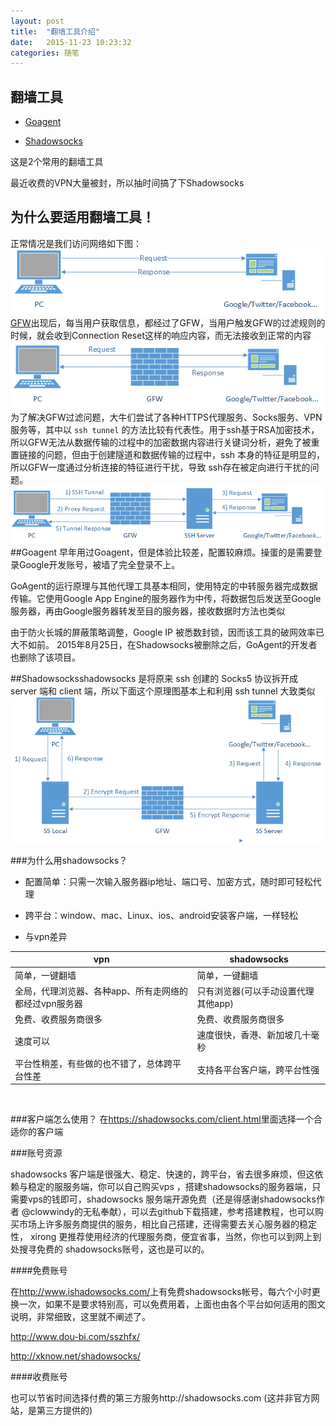 ```yaml
---
layout: post
title:  "翻墙工具介绍"
date:   2015-11-23 10:23:32
categories: 随笔
---
```


## 翻墙工具 

* [Goagent](https://zh.wikipedia.org/zh/GoAgent) 


* [Shadowsocks](http://vc2tea.com/whats-shadowsocks/) 

这是2个常用的翻墙工具

最近收费的VPN大量被封，所以抽时间搞了下Shadowsocks
## 为什么要适用翻墙工具！

正常情况是我们访问网络如下图：
![icon](https://github.com/hong4cong/hong4cong.github.io/raw/master/images/2015.11.23/whats-shadowsocks-01.png)[GFW](https://zh.wikipedia.org/wiki/%E9%98%B2%E7%81%AB%E9%95%BF%E5%9F%8E)出现后，每当用户获取信息，都经过了GFW，当用户触发GFW的过滤规则的时候，就会收到Connection Reset这样的响应内容，而无法接收到正常的内容
![icon2](https://github.com/hong4cong/hong4cong.github.io/raw/master/images/2015.11.23/whats-shadowsocks-02.png)
为了解决GFW过滤问题，大牛们尝试了各种HTTPS代理服务、Socks服务、VPN服务等，其中以 `ssh tunnel` 的方法比较有代表性。用于ssh基于RSA加密技术，所以GFW无法从数据传输的过程中的加密数据内容进行关键词分析，避免了被重置链接的问题，但由于创建隧道和数据传输的过程中，ssh 本身的特征是明显的，所以GFW一度通过分析连接的特征进行干扰，导致 ssh存在被定向进行干扰的问题。
![icon3](https://github.com/hong4cong/hong4cong.github.io/raw/master/images/2015.11.23/whats-shadowsocks-03.png)
##Goagent
早年用过Goagent，但是体验比较差，配置较麻烦。操蛋的是需要登录Google开发账号，被墙了完全登录不上。

GoAgent的运行原理与其他代理工具基本相同，使用特定的中转服务器完成数据传输。它使用Google App Engine的服务器作为中传，将数据包后发送至Google服务器，再由Google服务器转发至目的服务器，接收数据时方法也类似

由于防火长城的屏蔽策略调整，Google IP 被悉数封锁，因而该工具的破网效率已大不如前。
2015年8月25日，在Shadowsocks被删除之后，GoAgent的开发者也删除了该项目。

##Shadowsocksshadowsocks 是将原来 ssh 创建的 Socks5 协议拆开成 server 端和 client 端，所以下面这个原理图基本上和利用 ssh tunnel 大致类似![icon4](https://github.com/hong4cong/hong4cong.github.io/raw/master/images/2015.11.23/whats-shadowsocks-04.png)

###为什么用shadowsocks？
* 配置简单：只需一次输入服务器ip地址、端口号、加密方式，随时即可轻松代理

* 跨平台：window、mac、Linux、ios、android安装客户端，一样轻松

* 与vpn差异

| vpn                            | shadowsocks          |
| ------------------------------ | -------------------- |
| 简单，一键翻墙                        | 简单，一键翻墙              |
| 全局，代理浏览器、各种app、所有走网络的都经过vpn服务器 | 只有浏览器(可以手动设置代理其他app) |
| 免费、收费服务商很多                     | 免费、收费服务商很多           |
| 速度可以                           | 速度很快，香港、新加坡几十毫秒      |
| 平台性稍差，有些做的也不错了，总体跨平台性差         | 支持各平台客户端，跨平台性强       |

<br/>

###客户端怎么使用？
在<https://shadowsocks.com/client.html>里面选择一个合适你的客户端


###账号资源

shadowsocks 客户端是很强大、稳定、快速的，跨平台，省去很多麻烦，但这依赖与稳定的服服务端，你可以自己购买vps ，搭建shadowsocks的服务器端，只需要vps的钱即可，shadowsocks 服务端开源免费（还是得感谢shadowsocks作者 @clowwindy的无私奉献），可以去github下载搭建，参考搭建教程，也可以购买市场上许多服务商提供的服务，相比自己搭建，还得需要去关心服务器的稳定性， xirong 更推荐使用经济的代理服务商，便宜省事，当然，你也可以到网上到处搜寻免费的 shadowsocks账号，这也是可以的。

####免费账号

在<http://www.ishadowsocks.com/>上有免费shadowsocks帐号，每六个小时更换一次，如果不是要求特别高，可以免费用着，上面也由各个平台如何适用的图文说明，非常细致，这里就不阐述了。

<http://www.dou-bi.com/sszhfx/>

<http://xknow.net/shadowsocks/>

####收费账号

也可以节省时间选择付费的第三方服务http://shadowsocks.com (这并非官方网站，是第三方提供的)

